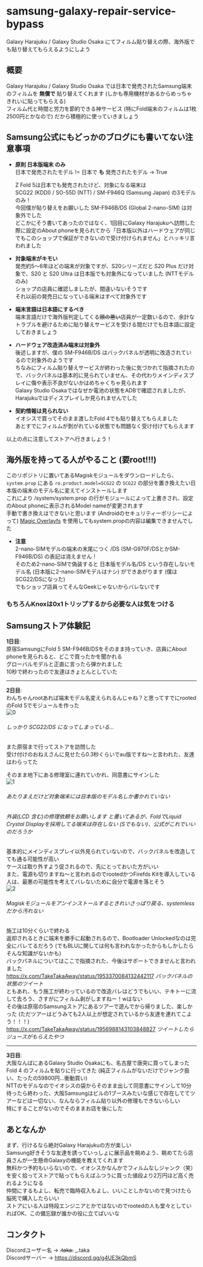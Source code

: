 # samsung-galaxy-repair-service-bypass
Galaxy Harajuku / Galaxy Studio Osaka にてフィルム貼り替えの際、海外版でも貼り替えてもらえるようにしよう
## 概要
Galaxy Harajuku / Galaxy Studio Osaka では日本で発売されたSamsung端末のフィルムを **無償で** 貼り替えてくれます (しかも専用機材があるからめっちゃきれいに貼ってもらえる)  
フィルム代と時間と労力を節約できる神サービス (特にFold端末のフィルムは1枚2500円とかなので) だから積極的に使っていきましょう  
## Samsung公式にもどっかのブログにも書いてない注意事項
- **原則 日本版端末 のみ**  
  日本で発売されたモデル != 日本で **も** 発売されたモデル -> True
    
  Z Fold 5は日本でも発売されたけど、対象になる端末は  
  SCG22 (KDDI) / SO-55D (NTT) / SM-F946Q (Samsung Japan) の3モデルのみ！  
  今回僕が貼り替えをお願いした SM-F946B/DS (Global 2-nano-SIM) は対象外でした  
  どこかにそう書いてあったのではなく、1回目にGalaxy Harajukuへ訪問した際に設定のAbout phoneを見られてから「日本版以外はハードウェアが同じでもこのショップで保証ができないので受け付けられません」とハッキリ言われました

- **対象端末がキモい**  
  発売約5～6年ほどの端末が対象ですが、S20シリーズだと S20 Plus だけ対象で、S20 と S20 Ultra は日本版でも対象外になっていました (NTTモデルのみ)  
  ショップの店員に確認しましたが、間違いないそうです  
  それ以前の発売日になっている端末はすべて対象外です  

- **端末言語は日本語にするべき**  
  端末言語だけで海外版判定してくる~~頭の悪い~~店員が一定数いるので、余計なトラブルを避けるために貼り替えサービスを受ける間だけでも日本語に設定しておきましょう

- **ハードウェア改造済み端末は対象外**  
  後述しますが、僕の SM-F946B/DS はバックパネルが透明に改造されているので対象外のようです  
  ちなみにフィルム貼り替えサービスが終わった後に気づかれて指摘されたので、バックパネルは基本的に見られていません、その代わりメインディスプレイに傷や表示不良がないかはめちゃくちゃ見られます  
  Galaxy Studio Osakaではなぜか電池の状態をADBで確認されましたが、Harajukuではディスプレイしか見られませんでした  

- **契約情報は見られない**  
  イオシスで買ってそのまま渡したFold 4でも貼り替えてもらえました  
  あとすでにフィルムが剝がれている状態でも問題なく受け付けてもらえます  

  
以上の点に注意してストアへ行きましょう！

## 海外版を持ってる人がやること (要root!!!)
このリポジトリに置いてあるMagiskモジュールをダウンロードしたら、```system.prop``` にある ```ro.product.model=SCG22``` の ```SCG22``` の部分を置き換えたい日本版の端末のモデル名に変えてインストールします  
これにより /system/system.prop の行がモジュールによって上書きされ、設定のAbout phoneに表示されるModel nameが変更されます  
手動で書き換えはできないと思います (Androidのセキュリティーポリシーによって) [Magic Overlayfs](https://github.com/agreenbhm/magic_overlayfs) を使用してもsystem.propの内容は編集できませんでした  
- **注意**  
  2-nano-SIMモデルの端末の末尾につく /DS (SM-G970F/DSとかSM-F946B/DS) の表記は消えません！  
  そのため2-nano-SIMで偽装すると 日本版モデル名/DS という存在しないモデル名 (日本版に2-nano-SIMモデルはナシ) ができあがります (僕はSCG22/DSになった)  
  でもショップ店員ってそんなGeekじゃないからバレないです


### もちろんKnoxは0x1トリップするから必要な人は気をつける
## Samsungストア体験記
**1日目**:   
原宿SamsungにFold 5 SM-F946B/DSをそのまま持っていき、店員にAbout phoneを見られると、どこで買ったかを聞かれる  
グローバルモデルと正直に言ったら弾かれました  
10秒で終わったので友達はきょとんとしていた  

------------------------------------------------------------------------

**2日目**:   
わんちゃんrootあれば端末モデル名変えられるんじゃね？と思ってすでにrootedのFold 5でモジュールを作った  
![0](img/before.jpg)
###### しっかり SCG22/DS になってしまっている...  

また原宿まで行ってストアを訪問した  
受け付けのおねえさんに見せたら0.3秒くらいでau版ですね～と言われた、友達はわらってた  

そのまま地下にある修理室に連れていかれ、同意書にサインした  
![1](img/paper.jpg)  
###### あたりまえだけど対象端末には日本版のモデル名しか書かれていない
###### 外装(LCD 含む)の修理依頼をお願いします と書いてあるが、FoldでLiquid Crystal Displayを採用してる端末は存在しない (Sでもない)、公式がこれでいいのだろうか
基本的にメインディスプレイ以外見られていないので、バックパネルを改造してても通る可能性が高い  
ケースは取り外すよう促されるので、先にとっておいた方がいい  
また、電源も切りますね～と言われるのでrootedかつFirefds Kitを導入している人は、最悪の可能性を考えてバレないために自分で電源を落とそう  
![2](img/after.jpg)  
###### Magiskモジュールをアンインストールするときれいさっぱり戻る、systemlessだから汚れない
施工は10分くらいで終わる  
返却されるときに端末を勝手に起動されるので、Bootloader Unlockedなのは完全にバレてるだろう (でもBLUに関しては何も言われなかったからもしかしたらそんな知識がないかも)  
バックパネルについてはここで指摘された、今後はサポートできませんと言われました  
https://x.com/TakeTakaAway/status/1953370084132442117  _バックパネルの状態のツイート_  
ともあれ、もう施工が終わっているので改造バレはどうでもいい、テキトーに流して去ろう、さすがにフィルム剥がしますねー！wはない  
その後は原宿のSamsungストアにあるツアーで遊んでから帰りました、楽しかった (ただツアーはどうみても2人以上が想定されているから友達を連れてこよう！！！)  
https://x.com/TakeTakaAway/status/1956988143103848827 _ツイートしたらジュースがもらえたやつ_  

------------------------------------------------------------------------

**3日目**:   
大阪なんばにあるGalaxy Studio Osakaにも、名古屋で唐突に買ってしまった Fold 4 のフィルムを貼りに行ってきた (純正フィルムがないだけでジャンク扱い、たったの59800円...衝動買い)  
NTTのモデルなのでイオシスの袋からそのまま出して同意書にサインして10分待ったら終わった、大阪Samsungはビルの1ブースみたいな感じで存在しててツアーなどは一切ない、なんならフィルム貼り以外の修理もできないらしい  
特にすることがないのでそのままお店を後にした  

## あとなんか
まず、行けるなら絶対Galaxy Harajukuの方が楽しい  
Samsung好きそうな友達を誘っていっしょに展示品を眺めよう、眺めてたら店員さんが一生懸命Galaxyの機能を教えてくれます  
無料かつ予約もいらないので、イオシスかなんかでフィルムなしジャンク（笑）を安く拾ってストアで貼ってもらえばふつうに買った値段より2万円ほど高く売れるようになる  
仲間にするもよし、転売で臨時収入もよし、いいことしかないので見つけたら脳死で購入したらいい  
ストアにいる人は特段エンジニアとかではないのでrootedの人も堂々としていればOK、この備忘録が誰かの役に立てばいいな  

## コンタクト
Discordユーザー名 -> ~~.taka.~~ _.taka  
Discordサーバー -> https://discord.gg/g4UE3kQbmS  

